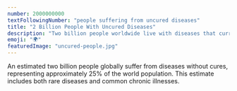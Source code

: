```yaml
---
number: 2000000000
textFollowingNumber: "people suffering from uncured diseases"
title: "2 Billion People With Uncured Diseases"
description: "Two billion people worldwide live with diseases that currently have no cure"
emoji: "🌍"
featuredImage: "uncured-people.jpg"
---
```


An estimated two billion people globally suffer from diseases without cures, representing approximately 25% of the world population. This estimate includes both rare diseases and common chronic illnesses.


